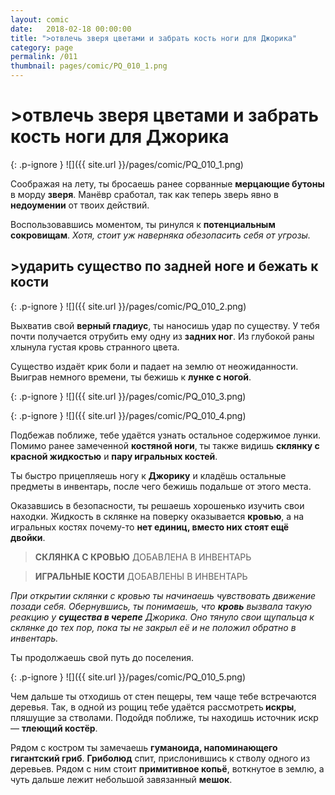 ```yaml
---
layout: comic
date:   2018-02-18 00:00:00 
title: ">отвлечь зверя цветами и забрать кость ноги для Джорика"
category: page
permalink: /011
thumbnail: pages/comic/PQ_010_1.png
---
```

# >отвлечь зверя цветами и забрать кость ноги для Джорика

{: .p-ignore }
![]({{ site.url }}/pages/comic/PQ_010_1.png)

Соображая на лету, ты бросаешь ранее сорванные <strong>мерцающие бутоны</strong> в морду <strong>зверя</strong>. Манёвр сработал, так как теперь зверь явно в <strong>недоумении</strong> от твоих действий.

Воспользовавшись моментом, ты ринулся к <strong>потенциальным сокровищам</strong>. <em>Хотя, стоит уж наверняка обезопасить себя от угрозы.</em>

## >ударить существо по задней ноге и бежать к кости

{: .p-ignore }
![]({{ site.url }}/pages/comic/PQ_010_2.png)

Выхватив свой <strong>верный гладиус</strong>, ты наносишь удар по существу. У тебя почти получается отрубить ему одну из <strong>задних ног</strong>. Из глубокой раны хлынула густая кровь странного цвета.

Существо издаёт крик боли и падает на землю от неожиданности. Выиграв немного времени, ты бежишь к <strong>лунке с ногой</strong>.

{: .p-ignore }
![]({{ site.url }}/pages/comic/PQ_010_3.png)

{: .p-ignore }
![]({{ site.url }}/pages/comic/PQ_010_4.png)

Подбежав поближе, тебе удаётся узнать остальное содержимое лунки. Помимо ранее замеченной <strong>костяной ноги</strong>, ты также видишь <strong>склянку с красной жидкостью</strong> и <strong>пару игральных костей</strong>.

Ты быстро прицепляешь ногу к <strong>Джорику</strong> и кладёшь остальные предметы в инвентарь, после чего бежишь подальше от этого места.

Оказавшись в безопасности, ты решаешь хорошенько изучить свои находки. Жидкость в склянке на поверку оказывается <strong>кровью</strong>, а на игральных костях почему-то <strong>нет единиц, вместо них стоят ещё двойки</strong>.

<blockquote><strong>СКЛЯНКА С КРОВЬЮ</strong> ДОБАВЛЕНА В ИНВЕНТАРЬ</blockquote>

<blockquote><strong>ИГРАЛЬНЫЕ КОСТИ</strong> ДОБАВЛЕНЫ В ИНВЕНТАРЬ</blockquote>

<em>При открытии склянки с кровью ты начинаешь чувствовать движение позади себя. Обернувшись, ты понимаешь, что <strong>кровь</strong> вызвала такую реакцию у <strong>существа в черепе</strong> Джорика. Оно тянуло свои щупальца к склянке до тех пор, пока ты не закрыл её и не положил обратно в инвентарь.</em>

Ты продолжаешь свой путь до поселения.

{: .p-ignore }
![]({{ site.url }}/pages/comic/PQ_010_5.png)

Чем дальше ты отходишь от стен пещеры, тем чаще тебе встречаются деревья. Так, в одной из рощиц тебе удаётся рассмотреть<strong> искры</strong>, пляшущие за стволами. Подойдя поближе, ты находишь источник искр — <strong>тлеющий костёр</strong>.

Рядом с костром ты замечаешь <strong>гуманоида, напоминающего гигантский гриб</strong>. <strong>Гриболюд</strong> спит, прислонившись к стволу одного из деревьев. Рядом с ним стоит <strong>примитивное копьё</strong>, воткнутое в землю, а чуть дальше лежит небольшой завязанный <strong>мешок</strong>.
